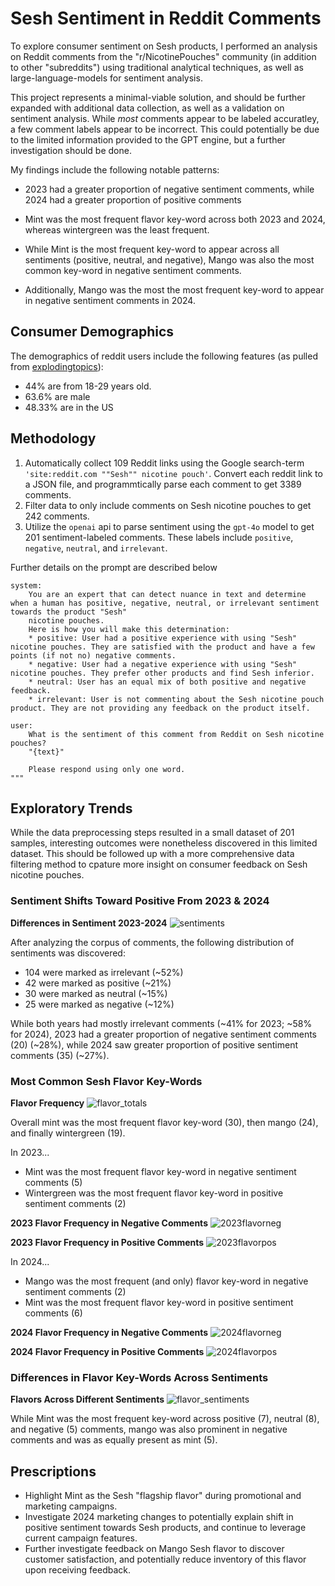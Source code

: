 # Sesh Sentiment in Reddit Comments

To explore consumer sentiment on Sesh products, I performed an analysis on Reddit comments from the "r/NicotinePouches" community (in addition to other "subreddits") using traditional analytical techniques, as well as large-language-models for sentiment analysis.

This project represents a minimal-viable solution, and should be further expanded with additional data collection, as well as a validation on sentiment analysis. While *most* comments appear to be labeled accuratley, a few comment labels appear to be incorrect. This could potentially be due to the limited information provided to the GPT engine, but a further investigation should be done.

My findings include the following notable patterns:

* 2023 had a greater proportion of negative sentiment comments, while 2024 had a greater proportion of positive comments

* Mint was the most frequent flavor key-word across both 2023 and 2024, whereas wintergreen was the least frequent. 

* While Mint is the most frequent key-word to appear across all sentiments (positive, neutral, and negative), Mango was also the most common key-word in negative sentiment comments.

* Additionally, Mango was the most the most frequent key-word to appear in negative sentiment comments in 2024.

## Consumer Demographics

The demographics of reddit users include the following features (as pulled from [explodingtopics](https://explodingtopics.com/blog/reddit-users)):
* 44% are from 18-29 years old.
* 63.6% are male
* 48.33% are in the US

## Methodology

1. Automatically collect 109 Reddit links using the Google search-term `'site:reddit.com ""Sesh"" nicotine pouch'`. Convert each reddit link to a JSON file, and programmtically parse each comment to get 3389 comments.
2. Filter data to only include comments on Sesh nicotine pouches to get 242 comments.
3. Utilize the `openai` api to parse sentiment using the `gpt-4o` model to get 201 sentiment-labeled comments. These labels include `positive`, `negative`, `neutral`, and `irrelevant`. 

Further details on the prompt are described below

```
system:
    You are an expert that can detect nuance in text and determine when a human has positive, negative, neutral, or irrelevant sentiment towards the product "Sesh"
    nicotine pouches.
    Here is how you will make this determination:
    * positive: User had a positive experience with using "Sesh" nicotine pouches. They are satisfied with the product and have a few points (if not no) negative comments.
    * negative: User had a negative experience with using "Sesh" nicotine pouches. They prefer other products and find Sesh inferior.
    * neutral: User has an equal mix of both positive and negative feedback.
    * irrelevant: User is not commenting about the Sesh nicotine pouch product. They are not providing any feedback on the product itself.

user:
    What is the sentiment of this comment from Reddit on Sesh nicotine pouches?
    "{text}"

    Please respond using only one word.
"""

```

## Exploratory Trends

While the data preprocessing steps resulted in a small dataset of 201 samples, interesting outcomes were nonetheless discovered in this limited dataset. This should be followed up with a more comprehensive data filtering method to cpature more insight on consumer feedback on Sesh nicotine pouches.

### Sentiment Shifts Toward Positive From 2023 & 2024

**Differences in Sentiment 2023-2024**
![sentiments](images/sentiments.png)

After analyzing the corpus of comments, the following distribution of sentiments was discovered:
* 104 were marked as irrelevant (~52%)
* 42 were marked as positive (~21%)
* 30 were marked as neutral (~15%)
* 25 were marked as negative (~12%)

While both years had mostly irrelevant comments (~41% for 2023; ~58% for 2024), 2023 had a greater proportion of negative sentiment comments (20) (~28%), while 2024 saw greater proportion of positive sentiment comments (35) (~27%).

### Most Common Sesh Flavor Key-Words

**Flavor Frequency**
![flavor_totals](images/flavor_totals.png)

Overall mint was the most frequent flavor key-word (30), then mango (24), and finally wintergreen (19).

In 2023...
* Mint was the most frequent flavor key-word in negative sentiment comments (5)
* Wintergreen was the most frequent flavor key-word in positive sentiment comments (2)

**2023 Flavor Frequency in Negative Comments**
![2023flavorneg](images/2023_flavor_neg.png)

**2023 Flavor Frequency in Positive Comments**
![2023flavorpos](images/2023_flavor_pos.png)

In 2024...
* Mango was the most frequent (and only) flavor key-word in negative sentiment comments (2)
* Mint was the most frequent flavor key-word in positive sentiment comments (6)

**2024 Flavor Frequency in Negative Comments**
![2024flavorneg](images/2024_flavor_neg.png)

**2024 Flavor Frequency in Positive Comments**
![2024flavorpos](images/2024_flavor_pos.png)

### Differences in Flavor Key-Words Across Sentiments

**Flavors Across Different Sentiments**
![flavor_sentiments](images/flavor_sentiments.png)

While Mint was the most frequent key-word across positive (7), neutral (8), and negative (5) comments, mango was also prominent in negative comments and was as equally present as mint (5). 

## Prescriptions

* Highlight Mint as the Sesh "flagship flavor" during promotional and marketing campaigns.
* Investigate 2024 marketing changes to potentially explain shift in positive sentiment towards Sesh products, and continue to leverage current campaign features.
* Further investigate feedback on Mango Sesh flavor to discover customer satisfaction, and potentially reduce inventory of this flavor upon receiving feedback.